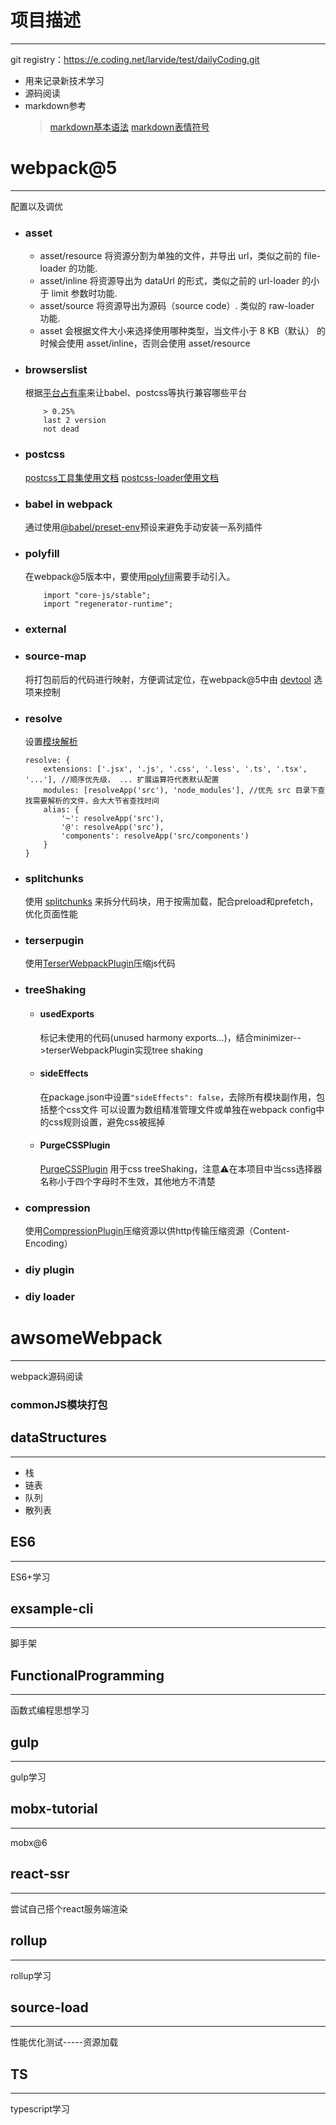 # 项目描述
---
git registry：https://e.coding.net/larvide/test/dailyCoding.git
- 用来记录新技术学习
- 源码阅读
- markdown参考
    > [markdown基本语法](https://www.markdown.xyz/basic-syntax/)
    > [markdown表情符号](https://gist.github.com/rxaviers/7360908)

# webpack@5
---
配置以及调优
* ### asset
     *  asset/resource 将资源分割为单独的文件，并导出 url，类似之前的 file-loader 的功能.
     *  asset/inline 将资源导出为 dataUrl 的形式，类似之前的 url-loader 的小于 limit 参数时功能.
     *  asset/source 将资源导出为源码（source code）. 类似的 raw-loader 功能.
     *  asset 会根据文件大小来选择使用哪种类型，当文件小于 8 KB（默认） 的时候会使用 asset/inline，否则会使用 asset/resource
* ### browserslist
    根据[平台占有率](https://caniuse.com/usage-table)来让babel、postcss等执行兼容哪些平台
    ```
        > 0.25%
        last 2 version
        not dead
    ```
* ### postcss
    [postcss工具集使用文档](https://github.com/postcss/postcss/blob/main/docs/README-cn.md)
    [postcss-loader使用文档](https://webpack.docschina.org/loaders/postcss-loader/)
* ### babel in webpack
    通过使用[@babel/preset-env](https://babeljs.io/docs/en/babel-preset-env)预设来避免手动安装一系列插件
* ### polyfill
    在webpack@5版本中，要使用[polyfill](https://babeljs.io/docs/en/babel-polyfill)需要手动引入。
    ```
        import "core-js/stable";
        import "regenerator-runtime";
    ```
* ### external
    
* ### source-map
    将打包前后的代码进行映射，方便调试定位，在webpack@5中由 [devtool](https://webpack.docschina.org/configuration/devtool/#root) 选项来控制
* ### resolve
    设置[模块解析](https://webpack.docschina.org/configuration/resolve/#root)
    ```
    resolve: {
        extensions: ['.jsx', '.js', '.css', '.less', '.ts', '.tsx', '...'], //顺序优先级， ... 扩展运算符代表默认配置
        modules: [resolveApp('src'), 'node_modules'], //优先 src 目录下查找需要解析的文件，会大大节省查找时间
        alias: {
            '~': resolveApp('src'),
            '@': resolveApp('src'),
            'components': resolveApp('src/components')
        }
    }
    ```
* ### splitchunks
    使用 [splitchunks](https://webpack.docschina.org/configuration/optimization/#optimizationsplitchunks) 来拆分代码块，用于按需加载，配合preload和prefetch，优化页面性能
* ### terserpugin
    使用[TerserWebpackPlugin](https://webpack.docschina.org/plugins/terser-webpack-plugin/)压缩js代码
* ### treeShaking
    * #### usedExports
        标记未使用的代码(unused harmony exports...)，结合minimizer-->terserWebpackPlugin实现tree shaking
    * #### sideEffects
        在package.json中设置`"sideEffects": false`，去除所有模块副作用，包括整个css文件
    可以设置为数组精准管理文件或单独在webpack config中的css规则设置，避免css被摇掉
    * #### PurgeCSSPlugin
        [PurgeCSSPlugin](https://www.npmjs.com/package/purgecss-webpack-plugin) 用于css treeShaking，注意⚠️在本项目中当css选择器名称小于四个字母时不生效，其他地方不清楚
* ### compression
    使用[CompressionPlugin](https://www.npmjs.com/package/compression-webpack-plugin)压缩资源以供http传输压缩资源（Content-Encoding）
* ### diy plugin
    
* ### diy loader

# awsomeWebpack
---
webpack源码阅读
### commonJS模块打包


## dataStructures
---
* 栈
* 链表
* 队列
* 散列表

## ES6
---
ES6+学习

## exsample-cli
---
脚手架


## FunctionalProgramming
---
函数式编程思想学习


## gulp
---
gulp学习


## mobx-tutorial
---
mobx@6


## react-ssr
---
尝试自己搭个react服务端渲染


## rollup
---
rollup学习


## source-load
---
性能优化测试-----资源加载


## TS
---
typescript学习






